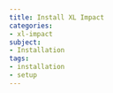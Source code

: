 ```yaml
---
title: Install XL Impact
categories:
- xl-impact
subject:
- Installation
tags:
- installation
- setup
---
```

